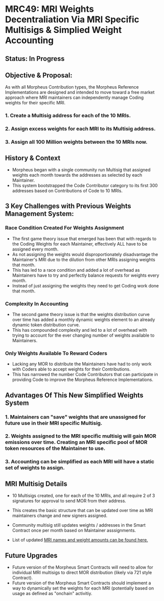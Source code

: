 # MRC49: MRI Weights Decentraliation Via MRI Specific Multisigs & Simplied Weight Accounting

## Status: In Progress

## Objective & Proposal:
As with all Morpheus Contribution types, the Morpheus Reference Implementations are designed and intended to move toward a free market approach where MRI maintainers can independently manage Coding weights for their specific MRI.

### 1. Create a Multisig address for each of the 10 MRIs.
### 2. Assign excess weights for each MRI to its Multisig address.
### 3. Assign all 100 Million weights between the 10 MRIs now.

## History & Context
- Morpheus began with a single community run Multisig that assigned weights each month towards the addresses as selected by each Maintainer. 
- This system bootstrapped the Code Contributor category to its first 300 addresses based on Contributions of Code to 10 MRIs.

## 3 Key Challenges with Previous Weights Management System:

### Race Condition Created For Weights Assignment
- The first game theory issue that emerged has been that with regards to the Coding Weights for each Maintainer, effectively ALL have to be assigned every month.
- As not assigning the weights would disproportionately disadvantage the Maintainer's MRI due to the dilution from other MRIs assigning weights that month.
- This has led to a race condition and added a lot of overhead as Maintainers have to try and perfectly balance requests for weights every month. 
- Instead of just assigning the weights they need to get Coding work done that month.

### Complexity In Accounting
- The second game theory issue is that the weights distribution curve over time has added a monthly dynamic weights element to an already dynamic token distribution curve.
- This has compounded complexity and led to a lot of overhead with trying to account for the ever changing number of weights available to Maintainers.

### Only Weights Available To Reward Coders
- Lacking any MOR to distribute the Maintainers have had to only work with Coders able to accept weights for their Contributions.
- This has narrowed the number Code Contributors that can participate in providing Code to improve the Morpheus Reference Implementations.

## Advantages Of This New Simplified Weights System
### 1. Maintainers can "save" weights that are unassigned for future use in their MRI specific Multisig. 
### 2. Weights assigned to the MRI specific multisig will gain MOR emissions over time. Creating an MRI specific pool of MOR token resources of the Maintainer to use.
### 3. Accounting can be simplified as each MRI will have a static set of weights to assign. 

## MRI Multisig Details
- 10 Multisigs created, one for each of the 10 MRIs, and all require 2 of 3 signatures for approval to send MOR from their address.
- This creates the basic structure that can be updated over time as MRI maintainers change and new signers assigned.

- Community multisig still updates weights / addresses in the Smart Contract once per month based on Maintainer asssignments.
- List of updated [MRI names and weight amounts can be found here.](https://github.com/MorpheusAIs/Docs/blob/main/!KEYDOCS%20README%20FIRST!/Code%20Providers/%20Weight%20Allocation%20by%20MRI.md)


## Future Upgrades
- Future version of the Morpheus Smart Contracts will need to allow for individual MRI multisigs to direct MOR distribution (likely via 721 style Contract).
- Future version of the Morpheus Smart Contracts should implement a way to dynamically set the weights for each MRI (potentially based on usage as defined as "onchain" activitiy.

